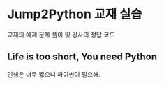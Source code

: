 # Jump2Python 교재 실습

교재의 예제 문제 풀이 및 강사의 정답 코드

## Life is too short, You need Python
인생은 너무 짧으니 파이썬이 필요해.
